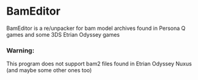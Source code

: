 # BamEditor
BamEditor is a re/unpacker for bam model archives found in Persona Q games and some 3DS Etrian Odyssey games

### Warning:
This program does not support bam2 files found in Etrian Odyssey Nuxus (and maybe some other ones too)
